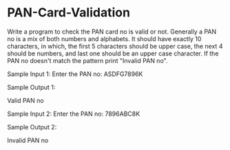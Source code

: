 # PAN-Card-Validation
Write a program to check  the  PAN card no is valid or not. 
Generally a PAN no is a mix of both numbers and alphabets. 
It should have exactly 10 characters, in which, the first 5 characters 
should be upper case, the next 4 should be numbers, and last one should be an 
upper case character. 
If the PAN no doesn't match the pattern print "Invalid PAN no".

Sample Input 1:
Enter the PAN no:
ASDFG7896K

Sample Output 1:

Valid PAN no

Sample Input 2:
Enter the PAN no:
7896ABC8K

Sample Output 2:

Invalid PAN no
